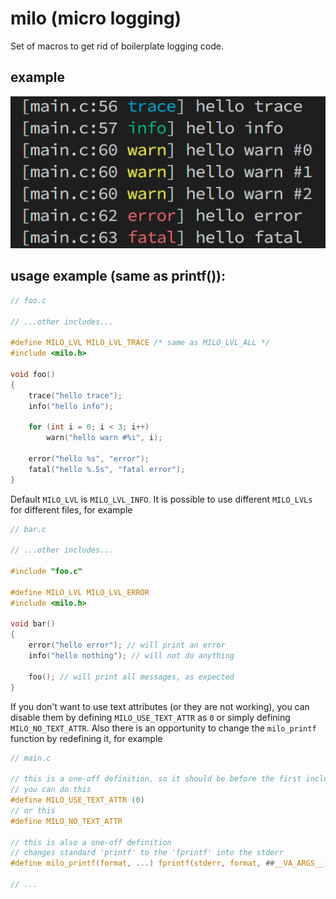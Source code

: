 # milo (micro logging)
Set of macros to get rid of boilerplate logging code.

## example
<p>
    <img src="https://raw.githubusercontent.com/DaniilAlpha/milo/main/example.png" alt="example" />
</p>

## usage example (same as printf()):
```c
// foo.c

// ...other includes...

#define MILO_LVL MILO_LVL_TRACE /* same as MILO_LVL_ALL */
#include <milo.h>

void foo()
{
    trace("hello trace");
    info("hello info");

    for (int i = 0; i < 3; i++)
        warn("hello warn #%i", i);

    error("hello %s", "error");
    fatal("hello %.5s", "fatal error");
}
```

Default `MILO_LVL` is `MILO_LVL_INFO`. It is possible to use different `MILO_LVLs` for different files, for example
```c
// bar.c

// ...other includes...

#include "foo.c"

#define MILO_LVL MILO_LVL_ERROR
#include <milo.h>

void bar()
{
    error("hello error"); // will print an error
    info("hello nothing"); // will not do anything
    
    foo(); // will print all messages, as expected
}
```

If you don't want to use text attributes (or they are not working), you can disable them by defining `MILO_USE_TEXT_ATTR` as `0` or simply defining `MILO_NO_TEXT_ATTR`. Also there is an opportunity to change the `milo_printf` function by redefining it, for example
```c
// main.c

// this is a one-off definition, so it should be before the first include
// you can do this
#define MILO_USE_TEXT_ATTR (0)
// or this
#define MILO_NO_TEXT_ATTR

// this is also a one-off definition
// changes standard 'printf' to the 'fprintf' into the stderr
#define milo_printf(format, ...) fprintf(stderr, format, ##__VA_ARGS__) 

// ...
```
